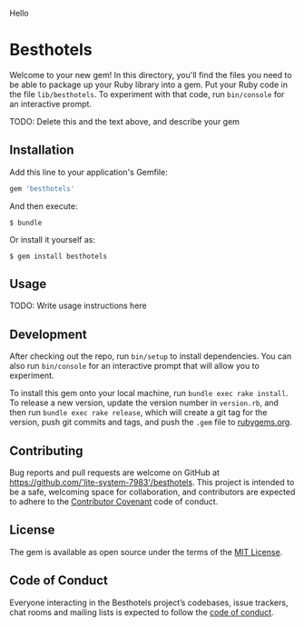 Hello
# Besthotels

Welcome to your new gem! In this directory, you'll find the files you need to be able to package up your Ruby library into a gem. Put your Ruby code in the file `lib/besthotels`. To experiment with that code, run `bin/console` for an interactive prompt.

TODO: Delete this and the text above, and describe your gem

## Installation

Add this line to your application's Gemfile:

```ruby
gem 'besthotels'
```

And then execute:

    $ bundle

Or install it yourself as:

    $ gem install besthotels

## Usage

TODO: Write usage instructions here

## Development

After checking out the repo, run `bin/setup` to install dependencies. You can also run `bin/console` for an interactive prompt that will allow you to experiment.

To install this gem onto your local machine, run `bundle exec rake install`. To release a new version, update the version number in `version.rb`, and then run `bundle exec rake release`, which will create a git tag for the version, push git commits and tags, and push the `.gem` file to [rubygems.org](https://rubygems.org).

## Contributing

Bug reports and pull requests are welcome on GitHub at https://github.com/'lite-system-7983'/besthotels. This project is intended to be a safe, welcoming space for collaboration, and contributors are expected to adhere to the [Contributor Covenant](http://contributor-covenant.org) code of conduct.

## License

The gem is available as open source under the terms of the [MIT License](https://opensource.org/licenses/MIT).

## Code of Conduct

Everyone interacting in the Besthotels project’s codebases, issue trackers, chat rooms and mailing lists is expected to follow the [code of conduct](https://github.com/'lite-system-7983'/besthotels/blob/master/CODE_OF_CONDUCT.md).
